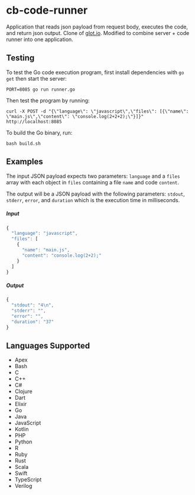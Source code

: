 cb-code-runner
================
Application that reads json payload from request body, executes the code, and return json output. Clone of [glot.io](https://github.com/prasmussen/glot). Modified to combine server + code runner into one application.

## Testing
To test the Go code execution program, first install dependencies with `go get` then start the server:

```
PORT=8085 go run runner.go
```

Then test the program by running:

```
curl -X POST -d "{\"language\": \"javascript\",\"files\": [{\"name\": \"main.js\",\"content\": \"console.log(2+2+2);\"}]}" http://localhost:8085
```

To build the Go binary, run:

```
bash build.sh
```

## Examples
The input JSON payload expects two parameters: `language` and a `files` array with each object in `files` containing a file `name` and code `content`.

The output will be a JSON payload with the following parameters: `stdout`, `stderr`, `error`, and `duration` which is the execution time in milliseconds.

##### Input
```javascript
{
  "language": "javascript",
  "files": [
    {
      "name": "main.js",
      "content": "console.log(2+2);"
    }
  ]
}
```

##### Output
```javascript
{
  "stdout": "4\n",
  "stderr": "",
  "error": "",
  "duration": "37"
}
```

## Languages Supported
* Apex
* Bash
* C
* C++
* C#
* Clojure
* Dart
* Elixir
* Go
* Java
* JavaScript
* Kotlin
* PHP
* Python
* R
* Ruby
* Rust
* Scala
* Swift
* TypeScript
* Verilog